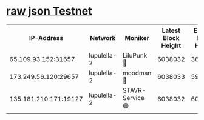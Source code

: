 [raw json Testnet](https://rpc-check.jaclalt.stavr.tech/jaclalt/rpc-jaclalt-result.json)
=

<table><tr><th>IP-Address</th><th>Network</th><th>Moniker</th><th>Latest Block Height</th><th>Earliest Block Height</th><th>Catching Up</th><th>Tx Index</th><th>Voting Power</th><th>Scan Time</th></tr><tr><td>65.109.93.152:31657</td><td>lupulella-2</td><td>LiluPunk 🔴</td><td>6038032</td><td>3688866</td><td>False</td><td>on</td><td>685133</td><td>2024-01-04T08:42:16.347339284UTC</td></tr><tr><td>173.249.56.120:29657</td><td>lupulella-2</td><td>moodman 🔴</td><td>6038033</td><td>5938033</td><td>False</td><td>off</td><td>769094</td><td>2024-01-04T08:42:22.838849388UTC</td></tr><tr><td>135.181.210.171:19127</td><td>lupulella-2</td><td>STAVR-Service 🟢</td><td>6038032</td><td>6035901</td><td>False</td><td>on</td><td>0</td><td>2024-01-04T08:42:15.930237839UTC</td></tr></table>
